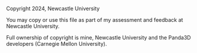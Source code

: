 Copyright 2024, Newcastle University

You may copy or use this file as part of my assessment and feedback at
Newcastle University.

Full ownership of copyright is mine, Newcastle University and the Panda3D developers (Carnegie Mellon University).

